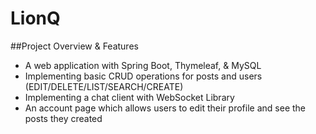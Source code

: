 # LionQ

##Project Overview & Features</h3>
- A web application with Spring Boot, Thymeleaf, & MySQL
- Implementing basic CRUD operations for posts and users (EDIT/DELETE/LIST/SEARCH/CREATE)
- Implementing a chat client with WebSocket Library
- An account page which allows users to edit their profile and see the posts they created
  
